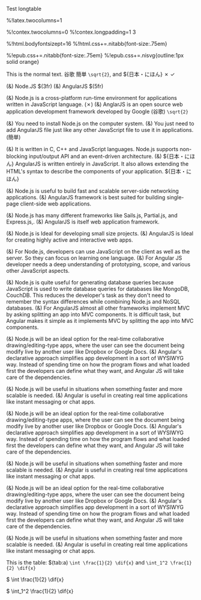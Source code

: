 Test longtable

%!latex.twocolumns=1

%!contex.twocolumns=0
%!contex.longpadding=1 3

%!html.bodyfontsizept=16
%!html.css+=.nitabb{font-size:.75em}

%!epub.css+=.nitabb{font-size:.75em}
%!epub.css+=.nisvg{outline:1px solid orange}

This is the normal text. 谷歌 簡単 ``\sqrt{2}``, and
${日本・にほん} ✗ ✓

(&) Node.JS $(3fr)
(&) AngularJS $(5fr)

(&) Node.js is a cross-platform run-time environment for applications
  written in JavaScript language. (✗)
(&) AnglarJS is an open source web application development framework
  developed by Google (谷歌) ``\sqrt{2}`` 

(&) You need to install Node.js on the computer system.
(&) You just need to add AngularJS file just like any other JavaScript
  file to use it in applications. (簡単)

(&) It is written in C, C++ and JavaScript languages. Node.js supports
  non-blocking input/output API and an event-driven architecture.
(&) ${日本・にほん} AngularJS is written entirely in JavaScript. It also allows
  extending the HTML's syntax to describe the components of your
  application. ${日本・にほん}

(&) Node.js is useful to build fast and scalable server-side networking
  applications.
(&) AngularJS framework is best suited for building single-page
  client-side web applications.

(&) Node.js has many different frameworks like Sails.js, Partial.js, and
  Express.js,.
(&) AngularJS is itself web application framework.

(&) Node.js is Ideal for developing small size projects.
(&) AngularJS is Ideal for creating highly active and interactive web
  apps.

(&) For Node.js, developers can use JavaScript on the client as well as
  the server. So they can focus on learning one language.
(&) For Angular JS developer needs a deep understanding of prototyping,
  scope, and various other JavaScript aspects.

(&) Node.js is quite useful for generating database queries because
  JavaScript is used to write database queries for databases like
  MongoDB, CouchDB. This reduces the developer's task as they don't
  need to remember the syntax differences while combining Node.js and
  NoSQL databases.
(&) For AngularJS almost all other frameworks implement MVC by asking
  splitting an app into MVC components. It is difficult task, but
  Angular makes it simple as it implements MVC by splitting the app
  into MVC components.

(&) Node.js will be an ideal option for the real-time collaborative
  drawing/editing-type apps, where the user can see the document being
  modify live by another user like Dropbox or Google Docs.
(&) Angular's declarative approach simplifies app development in a sort
  of WYSIWYG way. Instead of spending time on how the program flows
  and what loaded first the developers can define what they want, and
  Angular JS will take care of the dependencies.

(&) Node.js will be useful in situations when something faster and more
  scalable is needed.
(&) Angular is useful in creating real time applications like instant
  messaging or chat apps.


(&) Node.js will be an ideal option for the real-time collaborative
  drawing/editing-type apps, where the user can see the document being
  modify live by another user like Dropbox or Google Docs.
(&) Angular's declarative approach simplifies app development in a sort
  of WYSIWYG way. Instead of spending time on how the program flows
  and what loaded first the developers can define what they want, and
  Angular JS will take care of the dependencies.

(&) Node.js will be useful in situations when something faster and more
  scalable is needed.
(&) Angular is useful in creating real time applications like instant
  messaging or chat apps.

(&) Node.js will be an ideal option for the real-time collaborative
  drawing/editing-type apps, where the user can see the document being
  modify live by another user like Dropbox or Google Docs.
(&) Angular's declarative approach simplifies app development in a sort
  of WYSIWYG way. Instead of spending time on how the program flows
  and what loaded first the developers can define what they want, and
  Angular JS will take care of the dependencies.

(&) Node.js will be useful in situations when something faster and more
  scalable is needed.
(&) Angular is useful in creating real time applications like instant
  messaging or chat apps.

This is the table: $(tab:a)
``\int \frac{1}{2} \dif{x}`` and ``\int_1^2 \frac{1}{2} \dif{x}``

$ \int \frac{1}{2} \dif{x}

$ \int_1^2 \frac{1}{2} \dif{x}


